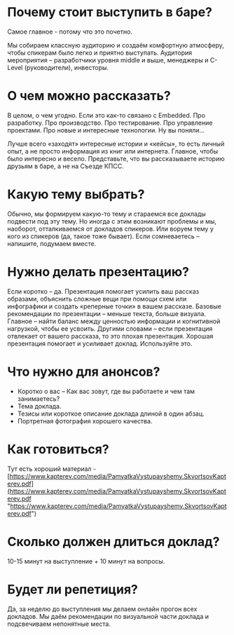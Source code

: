 
# Почему стоит выступить в баре?

Самое главное - потому что это почетно.

Мы собираем классную аудиторию и создаём комфортную атмосферу, чтобы спикерам было легко и приятно выступать. Аудитория мероприятия – разработчики уровня middle и выше, менеджеры и C-Level (руководители), инвесторы.

# О чем можно рассказать?

В целом, о чем угодно. Если это как-то связано с Embedded. Про разработку. Про производство. Про тестирование. Про управление проектами. Про новые и интересные технологии. Ну вы поняли…

Лучше всего «заходят» интересные истории и «кейсы», то есть личный опыт, а не просто информация из книг или интернета. Главное, чтобы было интересно и весело. Представьте, что вы рассказываете историю друзьям в баре, а не на Съезде КПСС.

# Какую тему выбрать?

Обычно, мы формируем какую-то тему и стараемся все доклады подвести под эту тему. Но иногда с этим возникают проблемы и мы, наоборот, отталкиваемся от докладов спикеров. Или воруем тему у кого из спикеров (да, такое тоже бывает). Если сомневаетесь – напишите, подумаем вместе.

# Нужно делать презентацию?

Если коротко – да. Презентация помогает усилить ваш рассказ образами, объяснить сложные вещи при помощи схем или инфографики и создать «реперные точки» в вашем рассказе. Базовые рекомендации по презентации – меньше текста, больше визуала. Главное – найти баланс между ценностью информации и когнитивной нагрузкой, чтобы ее усвоить. Другими словами – если презентация отвлекает от вашего рассказа, то это плохая презентация. Хорошая презентация помогает и усиливает доклад. Используйте это.

# Что нужно для анонсов?

- Коротко о вас – Как вас зовут, где вы работаете и чем там занимаетесь?
- Тема доклада.
- Тезисы или короткое описание доклада длиной в один абзац.
- Портретная фотография хорошего качества.

# Как готовиться?

Тут есть хороший материал - [https://www.kapterev.com/media/PamyatkaVystupayshemy.SkvortsovKapterev.pdf](https://www.kapterev.com/media/PamyatkaVystupayshemy.SkvortsovKapterev.pdf "https://www.kapterev.com/media/PamyatkaVystupayshemy.SkvortsovKapterev.pdf")

# Сколько должен длиться доклад?

10-15 минут на выступление + 10 минут на вопросы.

# Будет ли репетиция?

Да, за неделю до выступления мы делаем онлайн прогон всех докладов. Мы даём рекомендации по визуальной части доклада и подсвечиваем непонятные места.